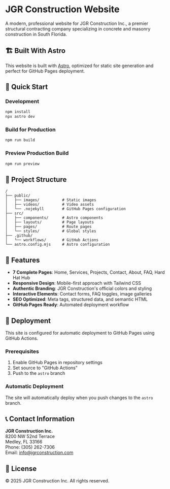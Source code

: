 # JGR Construction Website

A modern, professional website for JGR Construction Inc., a premier structural contracting company specializing in concrete and masonry construction in South Florida.

## 🏗️ Built With Astro

This website is built with [Astro](https://astro.build), optimized for static site generation and perfect for GitHub Pages deployment.

## 🚀 Quick Start

### Development
```bash
npm install
npx astro dev
```

### Build for Production
```bash
npm run build
```

### Preview Production Build
```bash
npm run preview
```

## 📁 Project Structure

```
/
├── public/
│   ├── images/          # Static images
│   ├── videos/          # Video assets
│   └── .nojekyll        # GitHub Pages configuration
├── src/
│   ├── components/      # Astro components
│   ├── layouts/         # Page layouts
│   ├── pages/           # Route pages
│   └── styles/          # Global styles
├── .github/
│   └── workflows/       # GitHub Actions
└── astro.config.mjs     # Astro configuration
```

## 🎨 Features

- **7 Complete Pages**: Home, Services, Projects, Contact, About, FAQ, Hard Hat Hub
- **Responsive Design**: Mobile-first approach with Tailwind CSS
- **Authentic Branding**: JGR Construction's official colors and styling
- **Interactive Elements**: Contact forms, FAQ toggles, image galleries
- **SEO Optimized**: Meta tags, structured data, and semantic HTML
- **GitHub Pages Ready**: Automated deployment workflow

## 🔧 Deployment

This site is configured for automatic deployment to GitHub Pages using GitHub Actions.

### Prerequisites
1. Enable GitHub Pages in repository settings
2. Set source to "GitHub Actions"
3. Push to the `astro` branch

### Automatic Deployment
The site will automatically deploy when you push changes to the `astro` branch.

## 📞 Contact Information

**JGR Construction Inc.**  
8200 NW 52nd Terrace  
Medley, FL 33166  
Phone: (305) 262-7306  
Email: info@jgrconstruction.com

## 📄 License

© 2025 JGR Construction Inc. All rights reserved.